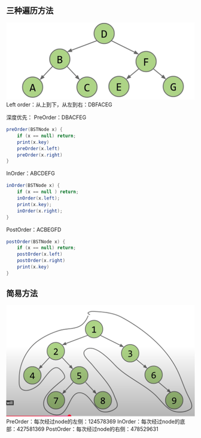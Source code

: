 ## 三种遍历方法
![输入图片说明](/imgs/2025-02-27/HIXlDCH6jziDKb0Z.png)
Left order：从上到下，从左到右：DBFACEG

深度优先：
PreOrder：DBACFEG
```java
preOrder(BSTNode x) {
    if (x == null) return;
    print(x.key)
    preOrder(x.left)
    preOrder(x.right)
}
```

InOrder：ABCDEFG
```java
inOrder(BSTNode x) {
	if (x == null ) return;
	inOrder(x.left);
	print(x.key);
	inOrder(x.right);
}
```
PostOrder：ACBEGFD
```java
postOrder(BSTNode x) {
    if (x == null) return;    
    postOrder(x.left)
    postOrder(x.right)
    print(x.key)   
}
```

## 简易方法
![输入图片说明](/imgs/2025-02-27/bZCnpIrOBH6k2elk.png)
PreOrder：每次经过node的左侧：124578369
InOrder：每次经过node的底部：427581369
PostOrder：每次经过node的右侧：478529631
<!--stackedit_data:
eyJoaXN0b3J5IjpbLTIxNDQyNzA3MjJdfQ==
-->